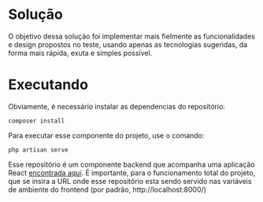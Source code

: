 # Solução

O objetivo dessa solução foi implementar mais fielmente as funcionalidades e design propostos no teste, usando apenas as tecnologias sugeridas, da forma mais rápida, exuta e simples possível.

# Executando

Obviamente, é necessário instalar as dependencias do reposítório:

```
composer install
```

Para executar esse componente do projeto, use o comando:

```
php artisan serve
```

Esse repositório é um componente backend que acompanha uma aplicação React [encontrada aqui](https://github.com/Imenatrix/corelab-web-challenge). É importante, para o funcionamento total do projeto, que se insira a URL onde esse repositório esta sendo servido nas variáveis de ambiente do frontend (por padrão, http://localhost:8000/)
